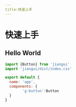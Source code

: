 ```yaml
---
title:快速上手
---
```


# 快速上手

## Hello World


```Javascript
import {Button} from 'jiangui'
import 'jiangui/dist/index.css'

export default {
  name: 'app',
  components: {
		'g-button':Button
  }
}
```
